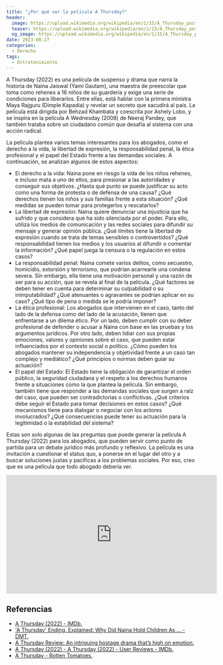 ```yaml
---
title: "¿Por qué ver la película A Thursday?"
header:
  image: https://upload.wikimedia.org/wikipedia/en/1/15/A_Thursday_poster.jpg
  teaser: https://upload.wikimedia.org/wikipedia/en/1/15/A_Thursday_poster.jpg
  og_image: https://upload.wikimedia.org/wikipedia/en/1/15/A_Thursday_poster.jpg
date: 2023-08-27
categories:
  - Derecho
tags:
  - Entretenimiento
---
```


A Thursday (2022) es una película de suspenso y drama que narra la historia de Naina Jaiswal (Yami Gautam), una maestra de preescolar que toma como rehenes a 16 niños de su guardería y exige una serie de condiciones para liberarlos. Entre ellas, está hablar con la primera ministra Maya Rajguru (Dimple Kapadia) y revelar un secreto que sacudirá al país. La película está dirigida por Behzad Khambata y coescrita por Ashely Lobo, y se inspira en la película A Wednesday (2008) de Neeraj Pandey, que también trataba sobre un ciudadano común que desafía al sistema con una acción radical.

La película plantea varios temas interesantes para los abogados, como el derecho a la vida, la libertad de expresión, la responsabilidad penal, la ética profesional y el papel del Estado frente a las demandas sociales. A continuación, se analizan algunos de estos aspectos:

- El derecho a la vida: Naina pone en riesgo la vida de los niños rehenes, e incluso mata a uno de ellos, para presionar a las autoridades y conseguir sus objetivos. ¿Hasta qué punto se puede justificar su acto como una forma de protesta o de defensa de una causa? ¿Qué derechos tienen los niños y sus familias frente a esta situación? ¿Qué medidas se pueden tomar para protegerlos y rescatarlos?
- La libertad de expresión: Naina quiere denunciar una injusticia que ha sufrido y que considera que ha sido silenciada por el poder. Para ello, utiliza los medios de comunicación y las redes sociales para difundir su mensaje y generar opinión pública. ¿Qué límites tiene la libertad de expresión cuando se trata de temas sensibles o controvertidos? ¿Qué responsabilidad tienen los medios y los usuarios al difundir o comentar la información? ¿Qué papel juega la censura o la regulación en estos casos?
- La responsabilidad penal: Naina comete varios delitos, como secuestro, homicidio, extorsión y terrorismo, que podrían acarrearle una condena severa. Sin embargo, ella tiene una motivación personal y una razón de ser para su acción, que se revela al final de la película. ¿Qué factores se deben tener en cuenta para determinar su culpabilidad o su inimputabilidad? ¿Qué atenuantes o agravantes se podrían aplicar en su caso? ¿Qué tipo de pena o medida se le podría imponer?
- La ética profesional: Los abogados que intervienen en el caso, tanto del lado de la defensa como del lado de la acusación, tienen que enfrentarse a un dilema ético. Por un lado, deben cumplir con su deber profesional de defender o acusar a Naina con base en las pruebas y los argumentos jurídicos. Por otro lado, deben lidiar con sus propias emociones, valores y opiniones sobre el caso, que pueden estar influenciados por el contexto social o político. ¿Cómo pueden los abogados mantener su independencia y objetividad frente a un caso tan complejo y mediático? ¿Qué principios o normas deben guiar su actuación?
- El papel del Estado: El Estado tiene la obligación de garantizar el orden público, la seguridad ciudadana y el respeto a los derechos humanos frente a situaciones como la que plantea la película. Sin embargo, también tiene que responder a las demandas sociales que surgen a raíz del caso, que pueden ser contradictorias o conflictivas. ¿Qué criterios debe seguir el Estado para tomar decisiones en estos casos? ¿Qué mecanismos tiene para dialogar o negociar con los actores involucrados? ¿Qué consecuencias puede tener su actuación para la legitimidad o la estabilidad del sistema?

Estas son solo algunas de las preguntas que puede generar la película A Thursday (2022) para los abogados, que pueden servir como punto de partida para un debate jurídico más profundo y reflexivo. La película es una invitación a cuestionar el status quo, a ponerse en el lugar del otro y a buscar soluciones justas y pacíficas a los problemas sociales. Por eso, creo que es una película que todo abogado debería ver.

<iframe width="560" height="315" src="https://www.youtube.com/embed/7O_96yftBRc?si=Qvd__RLVKzxAfhXn" title="YouTube video player" frameborder="0" allow="accelerometer; autoplay; clipboard-write; encrypted-media; gyroscope; picture-in-picture; web-share" allowfullscreen></iframe>


## Referencias
- [A Thursday (2022) - IMDb. ](https://www.imdb.com/title/tt13028258/)
- ['A Thursday' Ending, Explained: Why Did Naina Hold Children As ... - DMT. ](https://dmtalkies.com/a-thursday-summary-ending-explained-2022-indian-film/)
- [A Thursday Review: An intriguing hostage drama that’s high on emotion. ](https://timesofindia.indiatimes.com/web-series/reviews/hindi/a-thursday/ottmoviereview/89592049.cms)
- [A Thursday (2022) - A Thursday (2022) - User Reviews - IMDb. ](https://www.imdb.com/title/tt13028258/reviews)
- [A Thursday - Rotten Tomatoes. ](https://www.rottentomatoes.com/m/a_thursday)